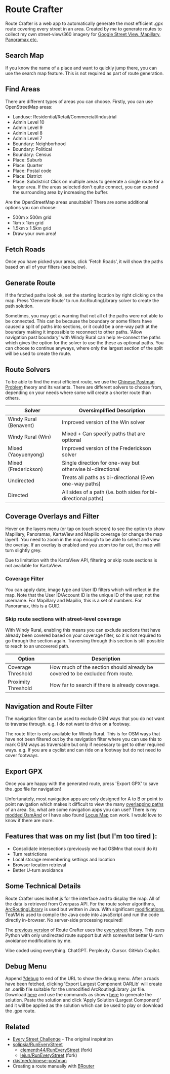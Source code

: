# Route Crafter

Route Crafter is a web app to automatically generate the most efficient .gpx route covering every street in an area. Created by me to generate routes to collect my own street-view/360 imagery for [Google Street View, Mapillary, Panoramax etc.](https://wiki.openstreetmap.org/wiki/Street-level_imagery_services)

## Search Map
If you know the name of a place and want to quickly jump there, you can use the search map feature. This is not required as part of route generation.

## Find Areas
There are different types of areas you can choose. Firstly, you can use OpenStreetMap areas:
* Landuse: Residential/Retail/Commercial/Industrial
* Admin Level 10
* Admin Level 9
* Admin Level 8
* Admin Level 7
* Boundary: Neighborhood
* Boundary: Political
* Boundary: Census
* Place: Suburb
* Place: Quarter
* Place: Postal code
* Place: District
* Place: Subdistrict
Click on multiple areas to generate a single route for a larger area. If the areas selected don't quite connect, you can expand the surrounding area by increasing the buffer.

Are the OpenStreetMap areas unsuitable? There are some additional options you can choose:
* 500m x 500m grid
* 1km x 1km grid
* 1.5km x 1.5km grid
* Draw your own area!

## Fetch Roads
Once you have picked your areas, click 'Fetch Roads', it will show the paths based on all of your filters (see below).

## Generate Route
If the fetched paths look ok, set the starting location by right clicking on the map. Press 'Generate Route' to run ArcRoutingLibrary solver to create the path solution.

Sometimes, you may get a warning that not all of the paths were not able to be connected. This can be because the boundary or some filters have caused a split of paths into sections, or it could be a one-way path at the boundary making it impossible to reconnect to other paths. 'Allow navigation past boundary' with Windy Rural can help re-connect the paths which gives the option for the solver to use the these as optional paths. You can choose to continue anyways, where only the largest section of the split will be used to create the route.

## Route Solvers
To be able to find the most efficient route, we use the [Chinese Postman Problem](https://en.wikipedia.org/wiki/Chinese_postman_problem) theory and its variants. There are different solvers to choose from, depending on your needs where some will create a shorter route than others.

| Solver | Oversimplified Description |
|--|--|
| Windy Rural (Benavent) | Improved version of the Win solver |
| Windy Rural (Win) | Mixed + Can specify paths that are optional |
| Mixed (Yaoyuenyong) | Improved version of the Frederickson solver |
| Mixed (Frederickson)| Single direction for one-way but otherwise bi-directional |
| Undirected | Treats all paths as bi-directional (Even one-way paths) |
| Directed | All sides of a path (i.e. both sides for bi-directional paths) |

## Coverage Overlays and Filter
Hover on the layers menu (or tap on touch screen) to see the option to show Mapillary, Panoramax, KartaView and Mapilio coverage (or change the map layer!). You need to zoom in the map enough to be able to select and view the overlay. If an overlay is enabled and you zoom too far out, the map will turn slightly grey.

Due to limitation with the KartaView API, filtering or skip route sections is not available for KartaView.

### Coverage Filter
You can apply date, image type and User ID filters which will reflect in the map. Note that the User ID/Account ID is the unique ID of the user, not the username. For Mapillary and Mapilio, this is a set of numbers. For Panoramax, this is a GUID.

### Skip route sections with street-level coverage
With Windy Rural, enabling this means you can exclude sections that have already been covered based on your coverage filter, so it is not required to go through the section again. Traversing through this section is still possible to reach to an uncovered path.

| Option | Description|
|-|-|
| Coverage Threshold | How much of the section should already be covered to be excluded from route. |
|Proximity Threshold | How far to search if there is already coverage. |


## Navigation and Route Filter
The navigation filter can be used to exclude OSM ways that you do not want to traverse through. e.g. I do not want to drive on a footway.

The route filter is only available for Windy Rural. This is for OSM ways that have not been filtered out by the navigation filter where you can use this to mark OSM ways as traversable but only if necessary to get to other required ways. e.g. If you are a cyclist and can ride on a footway but do not need to cover footways.

## Export GPX
Once you are happy with the generated route, press 'Export GPX' to save the .gpx file for navigation! 

Unfortunately, most navigation apps are only designed for A to B or point to point navigation which makes it difficult to view the many [overlapping paths](https://github.com/osmandapp/OsmAnd/issues/9975) of an area. So, what are some navigation apps you can use? There is my [modded OsmAnd](https://github.com/seen-one/OsmAnd) or I have also found [Locus Map](https://www.locusmap.app/) can work. I would love to know if there are more.

## Features that was on my list (but I'm too tired ):
* Consolidate intersections (previously we had OSMnx that could do it)
* Turn restrictions
* Local storage remembering settings and location
* Browser location retrieval
* Better U-turn avoidance

## Some Technical Details
Route Crafter uses leaflet.js for the interface and to display the map. All of the data is retrieved from Overpass API. For the route solver algorithms, [ArcRoutingLibrary](https://github.com/Olibear/ArcRoutingLibrary) is used but written in Java. With significant [modifications](https://github.com/seen-one/ArcRoutingLibrary/), TeaVM is used to compile the Java code into JavaScript and run the code directly in-browser. No server-side processing required!

The [previous version](https://github.com/seen-one/Route-Crafter/tree/everystreet) of Route Crafter uses the [everystreet](https://github.com/matejker/everystreet) library. This uses Python with only undirected route support but with somewhat better U-turn avoidance modifications by me. 

Vibe coded using everything. ChatGPT. Perplexity. Cursor. GitHub Copilot.

## Debug Menu
Append [?debug](https://route.crafter.seen.one/?debug) to end of the URL to show the debug menu. After a roads have been fetched, clicking 'Export Largest Component OARLib' will create an .oarlib file suitable for the unmodified ArcRoutingLibrary .jar file. Download [here](https://github.com/Olibear/ArcRoutingLibrary/releases/tag/1.0.1) and use the commands as shown [here](https://github.com/Olibear/ArcRoutingLibrary/blob/master/HOW_TO_USE.txt) to generate the solution. Paste the solution and click 'Apply Solution (Largest Component)' and it will be applied as the solution which can be used to play or download the .gpx route.

## Related
* [Every Street Challenge](http://www.everystreetchallenge.com/) - The original inspiration
* [solipsia/RunEveryStreet](https://github.com/solipsia/RunEveryStreet)
	*  [clementh44/RunEveryStreet](https://github.com/clementh44/RunEveryStreet) (fork)
	* [lejun/RunEveryStreet](https://codeberg.org/lejun/RunEveryStreet) (fork)
* [rkistner/chinese-postman](https://github.com/rkistner/chinese-postman)
* Creating a route manually with [BRouter](https://brouter.de/brouter-web/)
